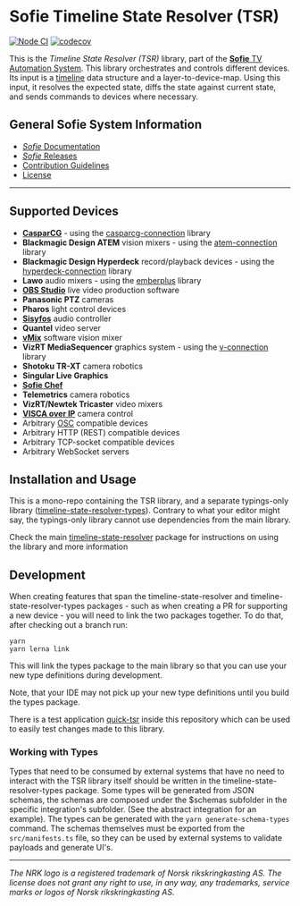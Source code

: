 # Sofie Timeline State Resolver (TSR)

[![Node CI](https://github.com/Sofie-Automation/sofie-timeline-state-resolver/actions/workflows/node.yaml/badge.svg)](https://github.com/Sofie-Automation/sofie-timeline-state-resolver/actions/workflows/node.yaml)
[![codecov](https://codecov.io/gh/Sofie-Automation/sofie-timeline-state-resolver/branch/master/graph/badge.svg)](https://codecov.io/gh/Sofie-Automation/sofie-timeline-state-resolver)

This is the _Timeline State Resolver (TSR)_ library, part of the [**Sofie** TV Automation System](https://github.com/Sofie-Automation/Sofie-TV-automation/). This library orchestrates and controls different devices. Its input is a [timeline](https://github.com/SuperFlyTV/supertimeline) data structure and a layer-to-device-map.
Using this input, it resolves the expected state, diffs the state against current state, and sends commands to devices where necessary.

## General Sofie System Information

- [_Sofie_ Documentation](https://Sofie-Automation.github.io/sofie-core/)
- [_Sofie_ Releases](https://Sofie-Automation.github.io/sofie-core/releases)
- [Contribution Guidelines](CONTRIBUTING.md)
- [License](LICENSE)

---

## Supported Devices

- **[CasparCG](http://casparcg.com/)** - using the [casparcg-connection](https://github.com/SuperFlyTV/casparcg-connection) library
- **Blackmagic Design ATEM** vision mixers - using the [atem-connection](https://github.com/Sofie-Automation/sofie-atem-connection) library
- **Blackmagic Design Hyperdeck** record/playback devices - using the [hyperdeck-connection](https://github.com/Sofie-Automation/sofie-hyperdeck-connection) library
- **Lawo** audio mixers - using the [emberplus](https://github.com/Sofie-Automation/sofie-emberplus-connection) library
- **[OBS Studio](https://obsproject.com/)** live video production software
- **Panasonic PTZ** cameras
- **Pharos** light control devices
- **[Sisyfos](https://github.com/olzzon/sisyfos-audio-controller)** audio controller
- **Quantel** video server
- **[vMix](https://www.vmix.com/)** software vision mixer
- **VizRT MediaSequencer** graphics system - using the [v-connection](https://github.com/tv2/v-connection) library
- **Shotoku TR-XT** camera robotics
- **Singular Live Graphics**
- **[Sofie Chef](https://github.com/Sofie-Automation/sofie-chef)**
- **Telemetrics** camera robotics
- **VizRT/Newtek Tricaster** video mixers
- **[VISCA over IP](https://en.wikipedia.org/wiki/VISCA_Protocol)** camera control
- Arbitrary [OSC](https://en.wikipedia.org/wiki/Open_Sound_Control) compatible devices
- Arbitrary HTTP (REST) compatible devices
- Arbitrary TCP-socket compatible devices
- Arbitrary WebSocket servers

## Installation and Usage

This is a mono-repo containing the TSR library, and a separate typings-only library ([timeline-state-resolver-types](/packages/timeline-state-resolver-types)).
Contrary to what your editor might say, the typings-only library cannot use dependencies from the main library.

Check the main [timeline-state-resolver](/packages/timeline-state-resolver) package for instructions on using the library and more information

## Development

When creating features that span the timeline-state-resolver and timeline-state-resolver-types packages - such as when creating a PR for supporting a new device - you will need to link the two packages together. To do that, after checking out a branch run:

```
yarn
yarn lerna link
```

This will link the types package to the main library so that you can use your new type definitions during development.

Note, that your IDE may not pick up your new type definitions until you build the types package.

There is a test application [quick-tsr](/packages/quick-tsr) inside this repository which can be used to easily test changes made to this library.

### Working with Types

Types that need to be consumed by external systems that have no need to interact with the TSR library itself should be written in the timeline-state-resolver-types package. Some types will be generated from JSON schemas, the schemas are composed under the $schemas subfolder in the specific integration's subfolder. (See the abstract integration for an example). The types can be generated with the `yarn generate-schema-types` command. The schemas themselves must be exported from the `src/manifests.ts` file, so they can be used by external systems to validate payloads and generate UI's.

---

_The NRK logo is a registered trademark of Norsk rikskringkasting AS. The license does not grant any right to use, in any way, any trademarks, service marks or logos of Norsk rikskringkasting AS._
